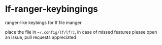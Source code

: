 # lf-ranger-keybingings
ranger-like keybings for lf file manger

place the file in `~/.config/lf/lfrc`,
in case of missed features please open an issue, pull requests appreciated
